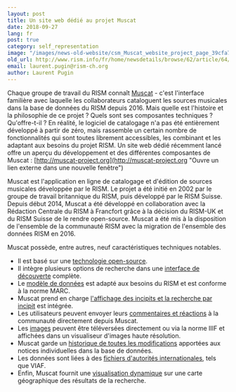 ```yaml
---
layout: post
title: Un site web dédié au projet Muscat
date: 2018-09-27
lang: fr
post: true
category: self_representation
image: "/images/news-old-website/csm_Muscat_website_project_page_39cfa71a71.png"
old_url: http://www.rism.info/fr/home/newsdetails/browse/62/article/64/a-dedicated-website-for-the-muscat-project.html
email: laurent.pugin@rism-ch.org
author: Laurent Pugin
---
```



Chaque groupe de travail du RISM connaît [Muscat](/fr/community/muscat.html "Ouvre un lien interne dans la fenêtre courante") - c'est l'interface familière avec laquelle les collaborateurs cataloguent les sources musicales dans la base de données du RISM depuis 2016. Mais quelle est l'histoire et la philosophie de ce projet ? Quels sont ses composantes techniques ? Qu'offre-t-il ? En réalité, le logiciel de catalogage n'a pas été entièrement développé à partir de zéro, mais rassemble un certain nombre de fonctionnalités qui sont toutes librement accessibles, les combinant et les adaptant aux besoins du projet RISM. Un site web dédié récemment lancé offre un aperçu du développement et des différentes composantes de Muscat :
[http://muscat-project.org](http://muscat-project.org "Ouvre un lien externe dans une nouvelle fenêtre")

Muscat est l'application en ligne de catalogage et d'édition de sources musicales développée par le RISM. Le projet a été initié en 2002 par le groupe de travail britannique du RISM, puis développé par le RISM Suisse. Depuis début 2014, Muscat a été développé en collaboration avec la Rédaction Centrale du RISM à Francfort grâce à la décision du RISM-UK et du RISM Suisse de le rendre open-source. Muscat a été mis à la disposition de l'ensemble de la communauté RISM avec la migration de l'ensemble des données RISM en 2016.

Muscat possède, entre autres, neuf caractéristiques techniques notables.

- Il est basé sur une [technologie open-source](http://muscat-project.org/technology.html).
- Il intègre plusieurs options de recherche dans une [interface de découverte](http://muscat-project.org/discovery.html) complète.
- Le [modèle de données](http://muscat-project.org/model.html) est adapté aux besoins du RISM et est conforme à la norme MARC.
- Muscat prend en charge [l'affichage des incipits et la recherche par incipit](http://muscat-project.org/incipits.html) est intégrée.
- Les utilisateurs peuvent envoyer leurs [commentaires et réactions](http://muscat-project.org/users-and-feedback.html) à la communauté directement depuis Muscat.
- Les [images](http://muscat-project.org/images-and-iiif.html) peuvent être téléversées directement ou via la norme IIIF et affichées dans un visualiseur d'images haute résolution.
- Muscat garde un [historique de toutes les modifications](http://muscat-project.org/data-versioning.html) apportées aux notices individuelles dans la base de données.
- Les données sont liées à des [fichiers d'autorités internationales](http://muscat-project.org/data-interoperability.html), tels que VIAF.
- Enfin, Muscat fournit une [visualisation dynamique](http://muscat-project.org/visualization.html) sur une carte géographique des résultats de la recherche.

<script type="text/javascript">var switchTo5x=true;</script><script type="text/javascript" src="http://w.sharethis.com/button/buttons.js"></script><script type="text/javascript">stLight.options({publisher: "9b601438-1ce1-49d8-bfd7-9cff5df54c17", doNotHash: false, doNotCopy: false, hashAddressBar: false});</script>